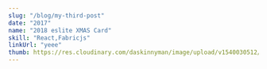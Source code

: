 ```yaml
---
slug: "/blog/my-third-post"
date: "2017"
name: "2018 eslite XMAS Card"
skill: "React,Fabricjs"
linkUrl: "yeee"
thumb: https://res.cloudinary.com/daskinnyman/image/upload/v1540030512/eslite.png
---
```

